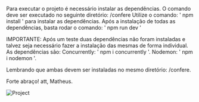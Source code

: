 Para executar o projeto é necessário instalar as dependências.
O comando deve ser executado no seguinte diretório: /confere
Utilize o comando: ' npm install ' para instalar as dependências.
Após a instalação de todas as dependências, basta rodar o comando: ' npm run dev '

IMPORTANTE:
Após um teste duas dependências não foram instaladas e talvez seja necessário fazer a instalação das mesmas de forma individual.
As dependências são:
Concurrently: ' npm i concurrently '.
Nodemon: ' npm i nodemon '.

Lembrando que ambas devem ser instaladas no mesmo diretório: /confere.

Forte abraço!
att, 
Matheus.

![Project](https://user-images.githubusercontent.com/47016580/120361750-9d276680-c2e0-11eb-810b-ef348d7258de.jpg)


